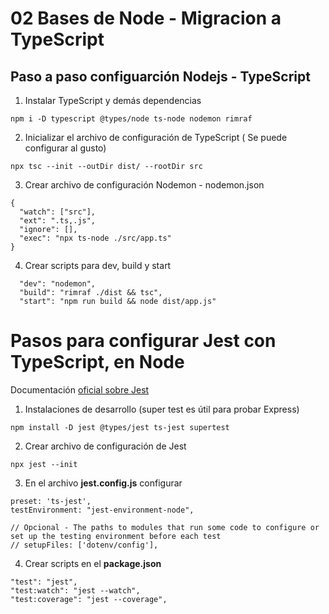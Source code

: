 # 02 Bases de Node - Migracion a TypeScript


## Paso a paso configuarción Nodejs - TypeScript

1. Instalar TypeScript y demás dependencias
```
npm i -D typescript @types/node ts-node nodemon rimraf
```

2. Inicializar el archivo de configuración de TypeScript ( Se puede configurar al gusto)
```
npx tsc --init --outDir dist/ --rootDir src
```

3. Crear archivo de configuración Nodemon - nodemon.json
```
{
  "watch": ["src"],
  "ext": ".ts,.js",
  "ignore": [],
  "exec": "npx ts-node ./src/app.ts"
}
```

4. Crear scripts para dev, build y start

```
  "dev": "nodemon",
  "build": "rimraf ./dist && tsc",
  "start": "npm run build && node dist/app.js"
```


# Pasos para configurar Jest con TypeScript, en Node 

Documentación [oficial sobre Jest](https://jestjs.io/docs/getting-started)


1. Instalaciones de desarrollo (super test es útil para probar Express)
```
npm install -D jest @types/jest ts-jest supertest
```

2. Crear archivo de configuración de Jest
```
npx jest --init
```

3. En el archivo **jest.config.js** configurar
```
preset: 'ts-jest',
testEnvironment: "jest-environment-node",

// Opcional - The paths to modules that run some code to configure or set up the testing environment before each test
// setupFiles: ['dotenv/config'],
```

4. Crear scripts en el **package.json**
```
"test": "jest",
"test:watch": "jest --watch",
"test:coverage": "jest --coverage",
```
